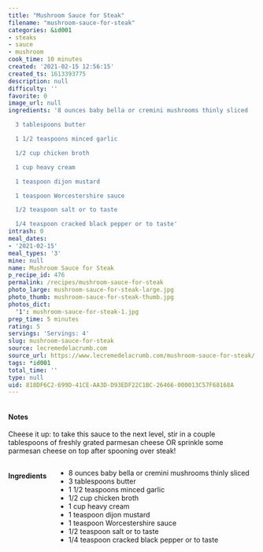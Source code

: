 ```yaml
---
title: "Mushroom Sauce for Steak"
filename: "mushroom-sauce-for-steak"
categories: &id001
- steaks
- sauce
- mushroom
cook_time: 10 minutes
created: '2021-02-15 12:56:15'
created_ts: 1613393775
description: null
difficulty: ''
favorite: 0
image_url: null
ingredients: '8 ounces baby bella or cremini mushrooms thinly sliced

  3 tablespoons butter

  1 1/2 teaspoons minced garlic

  1/2 cup chicken broth

  1 cup heavy cream

  1 teaspoon dijon mustard

  1 teaspoon Worcestershire sauce

  1/2 teaspoon salt or to taste

  1/4 teaspoon cracked black pepper or to taste'
intrash: 0
meal_dates:
- '2021-02-15'
meal_types: '3'
mine: null
name: Mushroom Sauce for Steak
p_recipe_id: 476
permalink: /recipes/mushroom-sauce-for-steak
photo_large: mushroom-sauce-for-steak-large.jpg
photo_thumb: mushroom-sauce-for-steak-thumb.jpg
photos_dict:
  '1': mushroom-sauce-for-steak-1.jpg
prep_time: 5 minutes
rating: 5
servings: 'Servings: 4'
slug: mushroom-sauce-for-steak
source: lecremedelacrumb.com
source_url: https://www.lecremedelacrumb.com/mushroom-sauce-for-steak/
tags: *id001
total_time: ''
type: null
uid: 818DF6C2-699D-41CE-AA3D-D93EDF22C1BC-26466-000013C57F68168A
---
```

<div class="large-8 medium-7 columns" id="writeup">		<div id="notes"><h4>Notes</h4>
<div class="box box-notes"><p>Cheese it up: to take this sauce to the next level, stir in a couple tablespoons of freshly grated parmesan cheese OR sprinkle some parmesan cheese on top after spooning over steak!</p>
</div></div>	</div><!-- #writeup -->
</div><!-- #row-one -->
<div class="row" id="row-two">	<div class="medium-4 small-5 columns" id="ingredients"><h4>Ingredients</h4><div class="box box-ingredients content"><ul>
<li>8 ounces baby bella or cremini mushrooms thinly sliced</li>
<li>3 tablespoons butter</li>
<li>1 1/2 teaspoons minced garlic</li>
<li>1/2 cup chicken broth</li>
<li>1 cup heavy cream</li>
<li>1 teaspoon dijon mustard</li>
<li>1 teaspoon Worcestershire sauce</li>
<li>1/2 teaspoon salt or to taste</li>
<li>1/4 teaspoon cracked black pepper or to taste</li>
</ul>
</div>	</div>	<div class="medium-6 small-7 columns" id="directions">	</div>